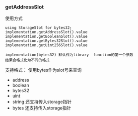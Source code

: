 
### getAddressSlot

使用方式
```solidity
using StorageSlot for bytes32;
implementation.getAddressSlot().value
implementation.getBooleanSlot().value
implementation.getBytes32Slot().value
implementation.getUint256Slot().value

implementation(bytes32) 默认作为library  function的第一个参数
结果会格式化为不同的格式
```

支持格式： 使用bytes作为slot号来查询
- address
- boolean
- bytes32
- uint
- string  还支持传入storage指针
- bytes  还支持传入storage指针



